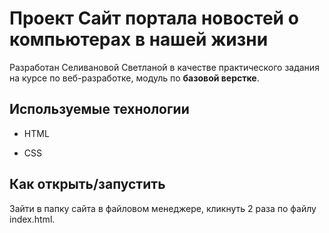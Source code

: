 # Проект Сайт портала новостей о компьютерах в нашей жизни

Разработан Селивановой Светланой в качестве практического задания на курсе по веб-разработке, модуль по **базовой верстке**.


## Используемые технологии

* HTML

* CSS 

## Как открыть/запустить

Зайти в папку сайта в файловом менеджере, кликнуть 2 раза по файлу index.html.